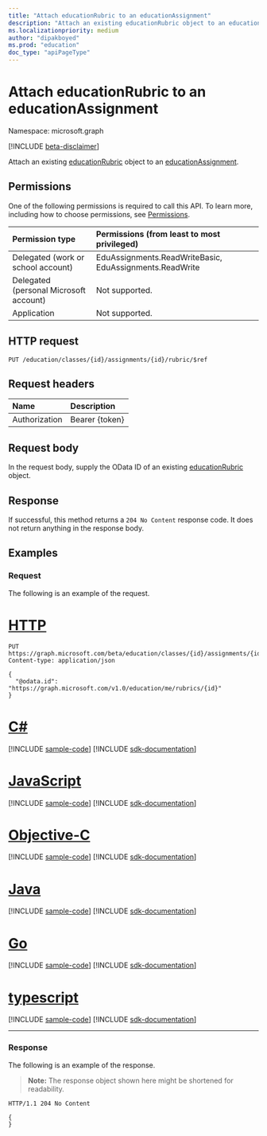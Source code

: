 ```yaml
---
title: "Attach educationRubric to an educationAssignment"
description: "Attach an existing educationRubric object to an educationAssignment."
ms.localizationpriority: medium
author: "dipakboyed"
ms.prod: "education"
doc_type: "apiPageType"
---
```


# Attach educationRubric to an educationAssignment

Namespace: microsoft.graph

[!INCLUDE [beta-disclaimer](../../includes/beta-disclaimer.md)]

Attach an existing [educationRubric](../resources/educationrubric.md) object to an [educationAssignment](../resources/educationassignment.md).

## Permissions

One of the following permissions is required to call this API. To learn more, including how to choose permissions, see [Permissions](/graph/permissions-reference).

| Permission type                        | Permissions (from least to most privileged) |
|:---------------------------------------|:--------------------------------------------|
| Delegated (work or school account)     | EduAssignments.ReadWriteBasic, EduAssignments.ReadWrite |
| Delegated (personal Microsoft account) | Not supported. |
| Application                            | Not supported. |

## HTTP request

<!-- { "blockType": "ignored" } -->

```http
PUT /education/classes/{id}/assignments/{id}/rubric/$ref
```

## Request headers

| Name          | Description   |
|:--------------|:--------------|
| Authorization | Bearer {token} |

## Request body

In the request body, supply the OData ID of an existing [educationRubric](../resources/educationrubric.md) object.

## Response

If successful, this method returns a `204 No Content` response code. It does not return anything in the response body.

## Examples

### Request

The following is an example of the request.

# [HTTP](#tab/http)
<!-- {
  "blockType": "request",
  "name": "create_educationrubric_from_educationassignment"
}-->

```http
PUT https://graph.microsoft.com/beta/education/classes/{id}/assignments/{id}/rubric/$ref
Content-type: application/json

{
  "@odata.id": "https://graph.microsoft.com/v1.0/education/me/rubrics/{id}"
}
```
# [C#](#tab/csharp)
[!INCLUDE [sample-code](../includes/snippets/csharp/create-educationrubric-from-educationassignment-csharp-snippets.md)]
[!INCLUDE [sdk-documentation](../includes/snippets/snippets-sdk-documentation-link.md)]

# [JavaScript](#tab/javascript)
[!INCLUDE [sample-code](../includes/snippets/javascript/create-educationrubric-from-educationassignment-javascript-snippets.md)]
[!INCLUDE [sdk-documentation](../includes/snippets/snippets-sdk-documentation-link.md)]

# [Objective-C](#tab/objc)
[!INCLUDE [sample-code](../includes/snippets/objc/create-educationrubric-from-educationassignment-objc-snippets.md)]
[!INCLUDE [sdk-documentation](../includes/snippets/snippets-sdk-documentation-link.md)]

# [Java](#tab/java)
[!INCLUDE [sample-code](../includes/snippets/java/create-educationrubric-from-educationassignment-java-snippets.md)]
[!INCLUDE [sdk-documentation](../includes/snippets/snippets-sdk-documentation-link.md)]

# [Go](#tab/go)
[!INCLUDE [sample-code](../includes/snippets/go/create-educationrubric-from-educationassignment-go-snippets.md)]
[!INCLUDE [sdk-documentation](../includes/snippets/snippets-sdk-documentation-link.md)]

# [typescript](#tab/typescript)
[!INCLUDE [sample-code](../includes/snippets/typescript/create-educationrubric-from-educationassignment-typescript-snippets.md)]
[!INCLUDE [sdk-documentation](../includes/snippets/snippets-sdk-documentation-link.md)]

---


### Response

The following is an example of the response.

> **Note:** The response object shown here might be shortened for readability.

<!-- {
  "blockType": "response",
  "truncated": true,
  "@odata.type": "microsoft.graph.educationRubric"
} -->

```http
HTTP/1.1 204 No Content

{
}
```


<!-- uuid: 16cd6b66-4b1a-43a1-adaf-3a886856ed98
2019-02-04 14:57:30 UTC -->
<!-- {
  "type": "#page.annotation",
  "description": "Create educationRubric",
  "keywords": "",
  "section": "documentation",
  "tocPath": ""
}-->


